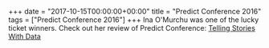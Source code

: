 +++
date = "2017-10-15T00:00:00+00:00"
title = "Predict Conference 2016"
tags = ["Predict Conference 2016"]
+++
Ina O'Murchu was one of the lucky ticket winners. Check out her review of Predict Conference:
<a href="https://medium.com/@iomurchu/telling-stories-with-data-1f4ccf38fc73#.1m18m3x7x">Telling Stories With Data</a>
